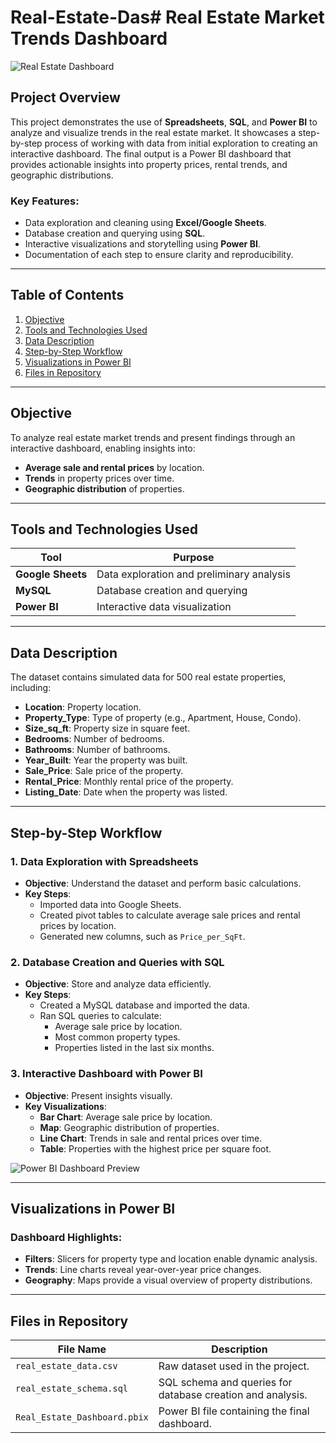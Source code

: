 # Real-Estate-Das# Real Estate Market Trends Dashboard

![Real Estate Dashboard](https://www.kaggle.com/datasets/catherinemwangi00001/real-estate-dashboard?select=Real_Estate_Dashboard.pdf)

## Project Overview
This project demonstrates the use of **Spreadsheets**, **SQL**, and **Power BI** to analyze and visualize trends in the real estate market. It showcases a step-by-step process of working with data from initial exploration to creating an interactive dashboard. The final output is a Power BI dashboard that provides actionable insights into property prices, rental trends, and geographic distributions.

### Key Features:
- Data exploration and cleaning using **Excel/Google Sheets**.
- Database creation and querying using **SQL**.
- Interactive visualizations and storytelling using **Power BI**.
- Documentation of each step to ensure clarity and reproducibility.

---

## Table of Contents
1. [Objective](#objective)
2. [Tools and Technologies Used](#tools-and-technologies-used)
3. [Data Description](#data-description)
4. [Step-by-Step Workflow](#step-by-step-workflow)
5. [Visualizations in Power BI](#visualizations-in-power-bi)
6. [Files in Repository](#files-in-repository)

---

## Objective
To analyze real estate market trends and present findings through an interactive dashboard, enabling insights into:
- **Average sale and rental prices** by location.
- **Trends** in property prices over time.
- **Geographic distribution** of properties.

---

## Tools and Technologies Used

| **Tool**         | **Purpose**                               |
|-------------------|-------------------------------------------|
| **Google Sheets** | Data exploration and preliminary analysis |
| **MySQL**         | Database creation and querying            |
| **Power BI**      | Interactive data visualization            |

---

## Data Description
The dataset contains simulated data for 500 real estate properties, including:

- **Location**: Property location.
- **Property_Type**: Type of property (e.g., Apartment, House, Condo).
- **Size_sq_ft**: Property size in square feet.
- **Bedrooms**: Number of bedrooms.
- **Bathrooms**: Number of bathrooms.
- **Year_Built**: Year the property was built.
- **Sale_Price**: Sale price of the property.
- **Rental_Price**: Monthly rental price of the property.
- **Listing_Date**: Date when the property was listed.

---

## Step-by-Step Workflow

### **1. Data Exploration with Spreadsheets**
- **Objective**: Understand the dataset and perform basic calculations.
- **Key Steps**:
  - Imported data into Google Sheets.
  - Created pivot tables to calculate average sale prices and rental prices by location.
  - Generated new columns, such as `Price_per_SqFt`.

### **2. Database Creation and Queries with SQL**
- **Objective**: Store and analyze data efficiently.
- **Key Steps**:
  - Created a MySQL database and imported the data.
  - Ran SQL queries to calculate:
    - Average sale price by location.
    - Most common property types.
    - Properties listed in the last six months.

### **3. Interactive Dashboard with Power BI**
- **Objective**: Present insights visually.
- **Key Visualizations**:
  - **Bar Chart**: Average sale price by location.
  - **Map**: Geographic distribution of properties.
  - **Line Chart**: Trends in sale and rental prices over time.
  - **Table**: Properties with the highest price per square foot.

![Power BI Dashboard Preview](https://www.kaggle.com/datasets/catherinemwangi00001/real-estate-dashboard?select=Real_Estate_Dashboard.pdf)

---

## Visualizations in Power BI
### Dashboard Highlights:
- **Filters**: Slicers for property type and location enable dynamic analysis.
- **Trends**: Line charts reveal year-over-year price changes.
- **Geography**: Maps provide a visual overview of property distributions.




---

## Files in Repository

| **File Name**               | **Description**                                              |
|-----------------------------|--------------------------------------------------------------|
| `real_estate_data.csv`      | Raw dataset used in the project.                            |
| `real_estate_schema.sql`    | SQL schema and queries for database creation and analysis.   |
| `Real_Estate_Dashboard.pbix`| Power BI file containing the final dashboard.               |

